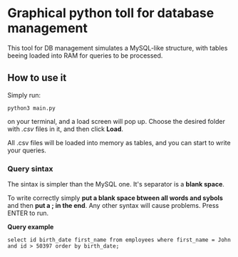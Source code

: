 # Graphical python toll for database management

This tool for DB management simulates a MySQL-like structure, with tables beeing loaded into RAM for queries to be processed.

## How to use it

Simply run:

```terminal
python3 main.py
```

on your terminal, and a load screen will pop up. Choose the desired folder with _.csv_ files in it, and then click **Load**.

All .csv files will be loaded into memory as tables, and you can start to write your queries.

### Query sintax

The sintax is simpler than the MySQL one. It's separator is a **blank space**.

To write correctly simply **put a blank space btween all words and sybols** and then **put a ; in the end**. Any other syntax will cause problems. Press ENTER to run.

**Query example**

```terminal
select id birth_date first_name from employees where first_name = John and id > 50397 order by birth_date;
```
